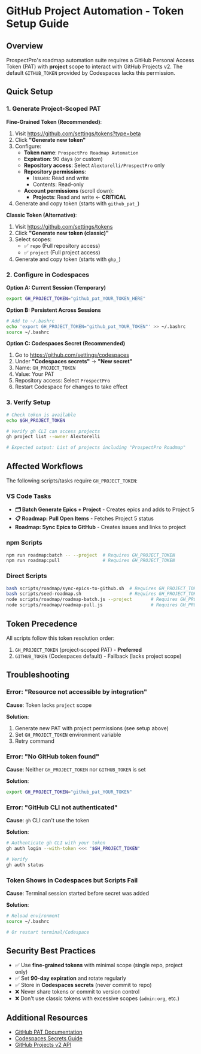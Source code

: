 # GitHub Project Automation - Token Setup Guide

## Overview

ProspectPro's roadmap automation suite requires a GitHub Personal Access Token (PAT) with **project** scope to interact with GitHub Projects v2. The default `GITHUB_TOKEN` provided by Codespaces lacks this permission.

## Quick Setup

### 1. Generate Project-Scoped PAT

**Fine-Grained Token (Recommended)**:

1. Visit https://github.com/settings/tokens?type=beta
2. Click **"Generate new token"**
3. Configure:
   - **Token name**: `ProspectPro Roadmap Automation`
   - **Expiration**: 90 days (or custom)
   - **Repository access**: Select `Alextorelli/ProspectPro` only
   - **Repository permissions**:
     - Issues: Read and write
     - Contents: Read-only
   - **Account permissions** (scroll down):
     - **Projects**: Read and write ← **CRITICAL**
4. Generate and copy token (starts with `github_pat_`)

**Classic Token (Alternative)**:

1. Visit https://github.com/settings/tokens
2. Click **"Generate new token (classic)"**
3. Select scopes:
   - ✅ `repo` (Full repository access)
   - ✅ `project` (Full project access)
4. Generate and copy token (starts with `ghp_`)

### 2. Configure in Codespaces

**Option A: Current Session (Temporary)**

```bash
export GH_PROJECT_TOKEN="github_pat_YOUR_TOKEN_HERE"
```

**Option B: Persistent Across Sessions**

```bash
# Add to ~/.bashrc
echo 'export GH_PROJECT_TOKEN="github_pat_YOUR_TOKEN"' >> ~/.bashrc
source ~/.bashrc
```

**Option C: Codespaces Secret (Recommended)**

1. Go to https://github.com/settings/codespaces
2. Under **"Codespaces secrets"** → **"New secret"**
3. Name: `GH_PROJECT_TOKEN`
4. Value: Your PAT
5. Repository access: Select `ProspectPro`
6. Restart Codespace for changes to take effect

### 3. Verify Setup

```bash
# Check token is available
echo $GH_PROJECT_TOKEN

# Verify gh CLI can access projects
gh project list --owner Alextorelli

# Expected output: List of projects including "ProspectPro Roadmap"
```

## Affected Workflows

The following scripts/tasks require `GH_PROJECT_TOKEN`:

### VS Code Tasks

- **🗂️ Batch Generate Epics + Project** - Creates epics and adds to Project 5
- **📋 Roadmap: Pull Open Items** - Fetches Project 5 status
- **Roadmap: Sync Epics to GitHub** - Creates issues and links to project

### npm Scripts

```bash
npm run roadmap:batch -- --project  # Requires GH_PROJECT_TOKEN
npm run roadmap:pull                # Requires GH_PROJECT_TOKEN
```

### Direct Scripts

```bash
bash scripts/roadmap/sync-epics-to-github.sh  # Requires GH_PROJECT_TOKEN
bash scripts/seed-roadmap.sh                  # Requires GH_PROJECT_TOKEN
node scripts/roadmap/roadmap-batch.js --project       # Requires GH_PROJECT_TOKEN
node scripts/roadmap/roadmap-pull.js                  # Requires GH_PROJECT_TOKEN
```

## Token Precedence

All scripts follow this token resolution order:

1. `GH_PROJECT_TOKEN` (project-scoped PAT) - **Preferred**
2. `GITHUB_TOKEN` (Codespaces default) - Fallback (lacks project scope)

## Troubleshooting

### Error: "Resource not accessible by integration"

**Cause**: Token lacks `project` scope

**Solution**:

1. Generate new PAT with project permissions (see setup above)
2. Set `GH_PROJECT_TOKEN` environment variable
3. Retry command

### Error: "No GitHub token found"

**Cause**: Neither `GH_PROJECT_TOKEN` nor `GITHUB_TOKEN` is set

**Solution**:

```bash
export GH_PROJECT_TOKEN="github_pat_YOUR_TOKEN"
```

### Error: "GitHub CLI not authenticated"

**Cause**: `gh` CLI can't use the token

**Solution**:

```bash
# Authenticate gh CLI with your token
gh auth login --with-token <<< "$GH_PROJECT_TOKEN"

# Verify
gh auth status
```

### Token Shows in Codespaces but Scripts Fail

**Cause**: Terminal session started before secret was added

**Solution**:

```bash
# Reload environment
source ~/.bashrc

# Or restart terminal/Codespace
```

## Security Best Practices

- ✅ Use **fine-grained tokens** with minimal scope (single repo, project only)
- ✅ Set **90-day expiration** and rotate regularly
- ✅ Store in **Codespaces secrets** (never commit to repo)
- ❌ Never share tokens or commit to version control
- ❌ Don't use classic tokens with excessive scopes (`admin:org`, etc.)

## Additional Resources

- [GitHub PAT Documentation](https://docs.github.com/en/authentication/keeping-your-account-and-data-secure/creating-a-personal-access-token)
- [Codespaces Secrets Guide](https://docs.github.com/en/codespaces/managing-your-codespaces/managing-encrypted-secrets-for-your-codespaces)
- [GitHub Projects v2 API](https://docs.github.com/en/issues/planning-and-tracking-with-projects/automating-your-project/using-the-api-to-manage-projects)

